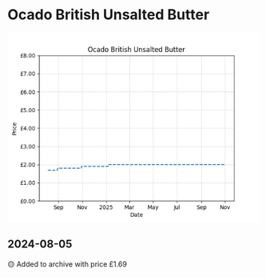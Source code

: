# Ocado British Unsalted Butter
![](charts/product-556966011.png)
## 2024-08-05
🟡 Added to archive with price £1.69